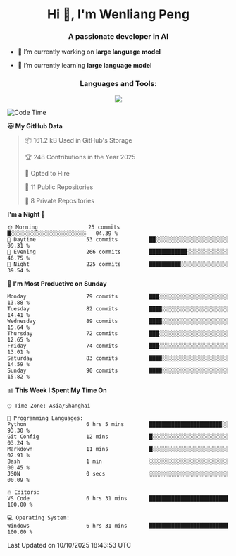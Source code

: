 <h1 align="center">Hi 👋, I'm Wenliang Peng</h1>
<h3 align="center">A passionate developer in AI</h3>

- 🔭 I’m currently working on **large language model**

- 🌱 I’m currently learning **large language model**

<!-- <h3 align="left">Connect with me:</h3> -->
<!-- <p align="left">
</p> -->

<h3 align="center">Languages and Tools:</h3>
<p align="center">
  <a href="https://skillicons.dev">
    <img src="https://skillicons.dev/icons?i=cpp,ros,docker,azure,git,linux,py,pytorch,cmake,githubactions,powershell,md&perline=6" />
  </a>
</p>


<!-- <p><img align="center" src="https://github-readme-stats.vercel.app/api/top-langs?username=bpwl0121&show_icons=true&locale=en&layout=compact" alt="bpwl0121" /></p> -->

<!-- <p><img align="center" src="https://github-readme-streak-stats.herokuapp.com/?user=bpwl0121&" alt="bpwl0121" /></p> -->

<!--START_SECTION:waka-->
![Code Time](http://img.shields.io/badge/Code%20Time-445%20hrs%203%20mins-blue)

**🐱 My GitHub Data** 

> 📦 161.2 kB Used in GitHub's Storage 
 > 
> 🏆 248 Contributions in the Year 2025
 > 
> 💼 Opted to Hire
 > 
> 📜 11 Public Repositories 
 > 
> 🔑 8 Private Repositories 
 > 
**I'm a Night 🦉** 

```text
🌞 Morning                25 commits          █░░░░░░░░░░░░░░░░░░░░░░░░   04.39 % 
🌆 Daytime                53 commits          ██░░░░░░░░░░░░░░░░░░░░░░░   09.31 % 
🌃 Evening                266 commits         ████████████░░░░░░░░░░░░░   46.75 % 
🌙 Night                  225 commits         ██████████░░░░░░░░░░░░░░░   39.54 % 
```
📅 **I'm Most Productive on Sunday** 

```text
Monday                   79 commits          ███░░░░░░░░░░░░░░░░░░░░░░   13.88 % 
Tuesday                  82 commits          ████░░░░░░░░░░░░░░░░░░░░░   14.41 % 
Wednesday                89 commits          ████░░░░░░░░░░░░░░░░░░░░░   15.64 % 
Thursday                 72 commits          ███░░░░░░░░░░░░░░░░░░░░░░   12.65 % 
Friday                   74 commits          ███░░░░░░░░░░░░░░░░░░░░░░   13.01 % 
Saturday                 83 commits          ████░░░░░░░░░░░░░░░░░░░░░   14.59 % 
Sunday                   90 commits          ████░░░░░░░░░░░░░░░░░░░░░   15.82 % 
```


📊 **This Week I Spent My Time On** 

```text
🕑︎ Time Zone: Asia/Shanghai

💬 Programming Languages: 
Python                   6 hrs 5 mins        ███████████████████████░░   93.30 % 
Git Config               12 mins             █░░░░░░░░░░░░░░░░░░░░░░░░   03.24 % 
Markdown                 11 mins             █░░░░░░░░░░░░░░░░░░░░░░░░   02.91 % 
Bash                     1 min               ░░░░░░░░░░░░░░░░░░░░░░░░░   00.45 % 
JSON                     0 secs              ░░░░░░░░░░░░░░░░░░░░░░░░░   00.09 % 

🔥 Editors: 
VS Code                  6 hrs 31 mins       █████████████████████████   100.00 % 

💻 Operating System: 
Windows                  6 hrs 31 mins       █████████████████████████   100.00 % 
```


 Last Updated on 10/10/2025 18:43:53 UTC
<!--END_SECTION:waka-->
